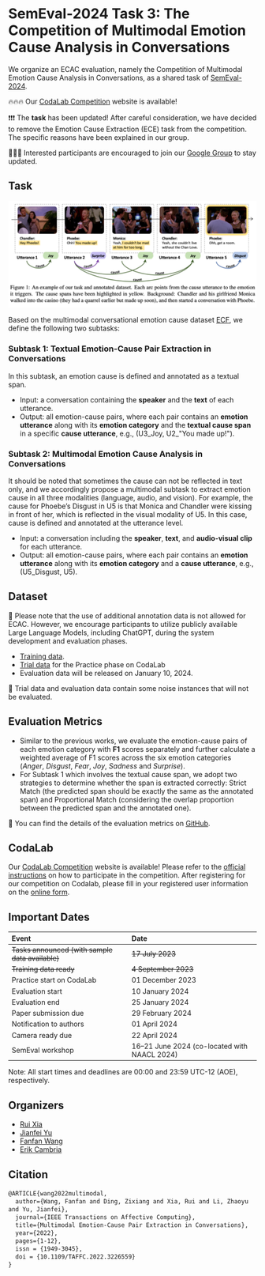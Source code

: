 # SemEval-2024 Task 3: The Competition of Multimodal Emotion Cause Analysis in Conversations

We organize an ECAC evaluation, namely the Competition of Multimodal Emotion Cause Analysis in Conversations, as a shared task of [SemEval-2024](https://semeval.github.io/SemEval2024/tasks).

🔥🔥🔥 Our [CodaLab Competition](#CodaLab) website is available!

❗️❗️❗️ The **task** has been updated! After careful consideration, we have decided to remove the Emotion Cause Extraction (ECE) task from the competition. The specific reasons have been explained in our group.

<!---🔥🔥🔥 [Training set](#Dataset) has been released!-->

🌟🌟🌟 Interested participants are encouraged to <!--- register via [Google Form](https://forms.gle/ioFAFTbuMtoRM7yd6) and  -->join our [Google Group](https://groups.google.com/g/ecf_eca) to stay updated.

<!--- **Registration Form:** [](https://forms.gle/ioFAFTbuMtoRM7yd6)
**Mailing List:** [ecf_eca@groups.google.com](https://groups.google.com/g/ecf_eca)
**[TRIAL]** The sample data are uploaded to [Google Drive](https://drive.google.com/drive/folders/16jCk5o4dp0ew5ce-ewEEJ_v6bOPFJinC?usp=sharing). -->


## Task
<!---
We first clarify the definitions of emotion and cause before introducing the task. 
- **Emotion** is a psychological state associated with thought, feeling and behavioral response. In conversations, emotions are usually annotated at the utterance level. In our dataset, emotion categories are Ekman’s six basic emotions including *Anger*, *Disgust*, *Fear*, *Joy*, *Sadness* and *Surprise*. 
- **Cause** refers to the objective event or subjective argument that triggers the corresponding emotion.
-->

![example](https://github.com/NUSTM/SemEval-2024_ECAC/raw/main/example.png)

Based on the multimodal conversational emotion cause dataset [ECF](https://github.com/NUSTM/MECPE), we define the following two subtasks:

### Subtask 1: Textual Emotion-Cause Pair Extraction in Conversations
In this subtask, an emotion cause is defined and annotated as a textual span. 

- Input: a conversation containing the **speaker** and the **text** of each utterance.
- Output: all emotion-cause pairs, where each pair contains an **emotion utterance** along with its **emotion category** and the **textual cause span** in a specific **cause utterance**, e.g., (U3\_Joy, U2\_"You made up!").

### Subtask 2: Multimodal Emotion Cause Analysis in Conversations

It should be noted that sometimes the cause can not be reflected in text only, and we accordingly propose a multimodal subtask to extract emotion cause in all three modalities (language, audio, and vision). For example, the cause for Phoebe’s Disgust in U5 is that Monica and Chandler were kissing in front of her, which is reflected in the visual modality of U5. In this case, cause is defined and annotated at the utterance level.

- Input: a conversation including the **speaker**, **text**, and **audio-visual clip** for each utterance.
- Output: all emotion-cause pairs, where each pair contains an **emotion utterance** along with its **emotion category** and a **cause utterance**, e.g., (U5\_Disgust, U5).

## <span id="Dataset">Dataset</span>

🔔 Please note that the use of additional annotation data is not allowed for ECAC. However, we encourage participants to utilize publicly available Large Language Models, including ChatGPT, during the system development and evaluation phases.

- [Training data](https://drive.google.com/drive/folders/1TIRBiL8z4ZnoxtuKM8pnjtm2BxB5mS4Y?usp=sharing).
- [Trial data](https://drive.google.com/file/d/1Hf4qULr5CjxOiBglNC6OTLf1LFJxSDjU/view?usp=share_link) for the Practice phase on CodaLab
- Evaluation data will be released on January 10, 2024.

📢 Trial data and evaluation data contain some noise instances that will not be evaluated.

## Evaluation Metrics

- Similar to the previous works, we evaluate the emotion-cause pairs of each emotion category with **F1** scores separately and further calculate a weighted average of F1 scores across the six emotion categories (*Anger*, *Disgust*, *Fear*, *Joy*, *Sadness* and *Surprise*).
- For Subtask 1 which involves the textual cause span, we adopt two strategies to determine whether the span is extracted correctly: Strict Match (the predicted span should be exactly the same as the annotated span) and Proportional Match (considering the overlap proportion between the predicted span and the annotated one).

📢 You can find the details of the evaluation metrics on [GitHub](https://github.com/NUSTM/SemEval-2024_ECAC/blob/main/CodaLab/evaluation).


## <span id="CodaLab">CodaLab</span>

Our [CodaLab Competition](https://codalab.lisn.upsaclay.fr/competitions/16141) website is available! Please refer to the [official instructions](https://github.com/SemEval/SemEval2024/blob/main/codalab.md#participating-in-a-codalab-competition) on how to participate in the competition. After registering for our competition on Codalab, please fill in your registered user information on the [online form](https://docs.google.com/spreadsheets/d/1Xq_ByQev4C-la3YP9Kql6186ciH-X9yIU6pJxhJalXc/edit?usp=sharing).

## Important Dates

| Event | Date                                       |
| :-------------------------------------------- | :-------------------------------------------------- |
| ~~Tasks announced (with sample data available)~~ | ~~17 July 2023~~                                      |
| ~~Training data ready~~                          | ~~4 September 2023~~                                   |
| Practice start on CodaLab                        | 01 December 2023                                    |
| Evaluation start                             | 10 January 2024                                    |
| Evaluation end                               | 25 January 2024                                    |
| Paper submission due                         | 29 February 2024                                   |
| Notification to authors                      | 01 April 2024                                       |
| Camera ready due                             | 22 April 2024                                      |
| SemEval workshop                             | 16–21 June 2024 (co-located with NAACL 2024) |

Note: All start times and deadlines are 00:00 and 23:59 UTC-12 (AOE), respectively.


## Organizers
- [Rui Xia](http://www.nustm.cn/member/rxia/index.html)
- [Jianfei Yu](https://sites.google.com/site/jfyu1990/)
- <a href="mailto:ffwang@njust.edu.cn">Fanfan Wang</a>
- [Erik Cambria](https://dr.ntu.edu.sg/cris/rp/rp00927)

## Citation
```
@ARTICLE{wang2022multimodal,
  author={Wang, Fanfan and Ding, Zixiang and Xia, Rui and Li, Zhaoyu and Yu, Jianfei},
  journal={IEEE Transactions on Affective Computing}, 
  title={Multimodal Emotion-Cause Pair Extraction in Conversations}, 
  year={2022},
  pages={1-12},
  issn = {1949-3045},
  doi = {10.1109/TAFFC.2022.3226559}
}
```
